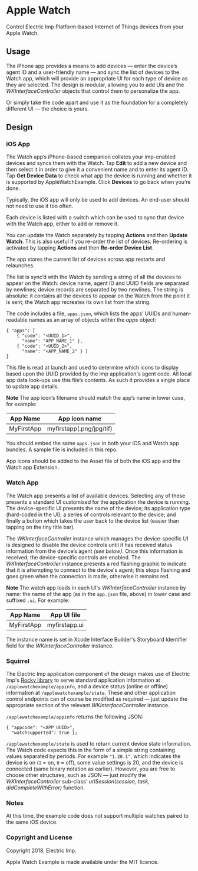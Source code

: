 # Apple Watch #

Control Electric Imp Platform-based Internet of Things devices from your Apple Watch.

## Usage ##

The iPhone app provides a means to add devices — enter the device’s agent ID and a user-friendly name — and sync the list of devices to the Watch app, which will provide an appropriate UI for each type of device as they are selected. The design is modular, allowing you to add UIs and the *WKInterfaceController* objects that control them to personalize the app.

Or simply take the code apart and use it as the foundation for a completely different UI — the choice is yours.

## Design ##

### iOS App ###

The Watch app’s iPhone-based companion collates your imp-enabled devices and syncs them with the Watch. Tap **Edit** to add a new device and then select it in order to give it a convenient name and to enter its agent ID. Tap **Get Device Data** to check what app the device is running and whether it is supported by AppleWatchExample. Click **Devices** to go back when you’re done.

Typically, the iOS app will only be used to add devices. An end-user should not need to use it too often.

Each device is listed with a switch which can be used to sync that device with the Watch app, either to add or remove it.

You can update the Watch separately by tapping **Actions** and then **Update Watch**. This is also useful if you re-order the list of devices. Re-ordering is activated by tapping **Actions** and then **Re-order Device List**.

The app stores the current list of devices across app restarts and relaunches.

The list is sync’d with the Watch by sending a string of all the devices to appear on the Watch: device name, agent ID and UUID fields are separated by newlines; device records are separated by two newlines. The string is absolute: it contains all the devices to appear on the Watch from the point it is sent; the Watch app recreates its own list from the string.

The code includes a file, `apps.json`, which lists the apps’ UUIDs and human-readable names as an array of objects within the *apps* object:

```
{ "apps": [
    { "code": "<UUID_1>",
      "name": "APP_NAME_1" },
    { "code": "<UUID_2>",
      "name": "<APP_NAME_2" } ]
}
```

This file is read at launch and used to determine which icons to display based upon the UUID provided by the imp application's agent code. All local app data look-ups use this file’s contents. As such it provides a single place to update app details. 

**Note** The app icon’s filename should match the app’s name in lower case, for example:

| App Name | App icon name |
| --- | --- |
| MyFirstApp | myfirstapp(.png/jpg/tif) |

You should embed the same `apps.json` in both your iOS and Watch app bundles. A sample file is included in this repo.

App icons should be added to the Asset file of both the iOS app and the Watch app Extension.

### Watch App ###

The Watch app presents a list of available devices. Selecting any of these presents a standard UI customised for the application the device is running. The device-specific UI presents the name of the device; its application type (hard-coded in the UI); a series of controls relevant to the device; and finally a button which takes the user back to the device list (easier than tapping on the tiny title bar).

The *WKInterfaceController* instance which manages the device-specific UI is designed to disable the device controls until it has received status information from the device’s agent *(see below)*. Once this information is received, the device-specific controls are enabled. The *WKInterfaceController* instance presents a red flashing graphic to indicate that it is attempting to connect to the device's agent; this stops flashing and goes green when the connection is made, otherwise it remains red.

**Note** The watch app loads in each UI's *WKInterfaceController* instance by name: the name of the app (as in the `app.json` file, above) in lower case and suffixed `.ui`. For example:

| App Name | App UI file |
| --- | --- |
| MyFirstApp | myfirstapp.ui |

The instance name is set in Xcode Interface Builder's Storyboard Identifier field for the *WKInterfaceController* instance.

### Squirrel ###

The Electric Imp application component of the design makes use of Electric Imp's [Rocky library](https://developer.electricimp.com/libraries/utilities/rocky) to serve standard application information at `/applewatchexample/appinfo`, and a device status (online or offline) information at `/applewatchexample/state`. These and other application control endpoints can of course be modified as required — just update the appropriate section of the relevant *WKInterfaceController* instance.

`/applewatchexample/appinfo` returns the following JSON:

```
{ "appcode": "<APP_UUID>",
  "watchsupported": true };
```

`/applewatchexample/state` is used to return current device state information. The Watch code expects this in the form of a simple string containing values separated by periods. For example `"1.20.1"`, which indicates the device is on (`1` = on, `0` = off), some value settings is 20, and the device is connected (same binary notation as earlier). However, you are free to choose other structures, such as JSON &mdash; just modify the *WKInterfaceController* sub-class' *urlSession(session, task, didCompleteWithError)* function.

### Notes ###

At this time, the example code does not support multiple watches paired to the same iOS device.

### Copyright and License ###

Copyright 2018, Electric Imp.

Apple Watch Example is made available under the MIT licence.

